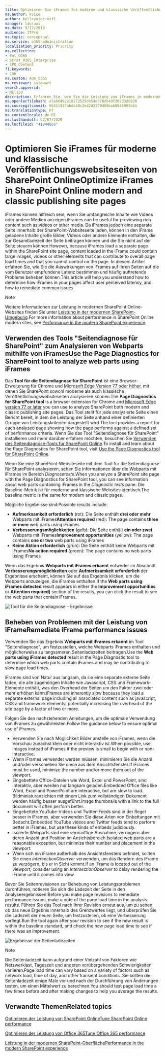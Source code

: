 ```yaml
---
title: Optimieren Sie iFrames für moderne und klassische Veröffentlichungswebsiteseiten von SharePoint Online
ms.author: kvice
author: kelleyvice-msft
manager: laurawi
ms.date: 9/17/2019
audience: ITPro
ms.topic: conceptual
ms.service: o365-administration
localization_priority: Priority
ms.collection:
- Ent_O365
- Strat_O365_Enterprise
- SPO_Content
f1.keywords:
- CSH
ms.custom: Adm_O365
ms.reviewer: sstewart
search.appverid:
- MET150
description: Erfahren Sie, wie Sie die Leistung von iFrames in modernen und klassischen Veröffentlichungswebsiteseiten in SharePoint Online optimieren können.
ms.openlocfilehash: e7a66492e18272525d854e376db49f20233d6820
ms.sourcegitcommit: 99411927abdb40c2e82d2279489ba60545989bb1
ms.translationtype: HT
ms.contentlocale: de-DE
ms.lasthandoff: 02/07/2020
ms.locfileid: "41844866"
---
```

# <a name="optimize-iframes-in-sharepoint-online-modern-and-classic-publishing-site-pages"></a><span data-ttu-id="88225-103">Optimieren Sie iFrames für moderne und klassische Veröffentlichungswebsiteseiten von SharePoint Online</span><span class="sxs-lookup"><span data-stu-id="88225-103">Optimize iFrames in SharePoint Online modern and classic publishing site pages</span></span>

<span data-ttu-id="88225-104">iFrames können hilfreich sein, wenn Sie umfangreiche Inhalte wie Videos oder andere Medien anzeigen.</span><span class="sxs-lookup"><span data-stu-id="88225-104">iFrames can be useful for previewing rich content such as videos or other media.</span></span> <span data-ttu-id="88225-105">Da iFrames jedoch eine separate Seite innerhalb der SharePoint-Websiteseite laden, können in den iFrame geladene Inhalte große Bilder, Videos oder andere Elemente enthalten, die zur Gesamtladezeit der Seite beitragen können und die Sie nicht auf der Seite steuern können.</span><span class="sxs-lookup"><span data-stu-id="88225-105">However, because iFrames load a separate page within the SharePoint site page, content loaded in the iFrame could contain large images, videos or other elements that can contribute to overall page load times and that you cannot control on the page.</span></span> <span data-ttu-id="88225-106">In diesem Artikel erfahren Sie, wie Sie die Auswirkungen von iFrames auf Ihren Seiten auf die vom Benutzer empfundene Latenz bestimmen und häufig auftretende Probleme beheben können.</span><span class="sxs-lookup"><span data-stu-id="88225-106">This article will help you understand how to determine how iFrames in your pages affect user perceived latency, and how to remediate common issues.</span></span>

>[!NOTE]
><span data-ttu-id="88225-107">Weitere Informationen zur Leistung in modernen SharePoint Online-Websites finden Sie unter [Leistung in der modernen SharePoint-Umgebung](https://docs.microsoft.com/sharepoint/modern-experience-performance).</span><span class="sxs-lookup"><span data-stu-id="88225-107">For more information about performance in SharePoint Online modern sites, see [Performance in the modern SharePoint experience](https://docs.microsoft.com/sharepoint/modern-experience-performance).</span></span>

## <a name="use-the-page-diagnostics-for-sharepoint-tool-to-analyze-web-parts-using-iframes"></a><span data-ttu-id="88225-108">Verwenden des Tools "Seitendiagnose für SharePoint" zum Analysieren von Webparts mithilfe von iFrames</span><span class="sxs-lookup"><span data-stu-id="88225-108">Use the Page Diagnostics for SharePoint tool to analyze web parts using iFrames</span></span>

<span data-ttu-id="88225-109">Das **Tool für die Seitendiagnose für SharePoint** ist eine Browser-Erweiterung für Chrome und [Microsoft Edge Version 77 oder höher](https://www.microsoftedgeinsider.com/download?form=MI13E8&OCID=MI13E8), mit denen Sie SharePoint sowohl moderne als auch klassische Veröffentlichungswebsiteseiten analysieren können.</span><span class="sxs-lookup"><span data-stu-id="88225-109">The **Page Diagnostics for SharePoint tool** is a browser extension for Chrome and [Microsoft Edge version 77 or later](https://www.microsoftedgeinsider.com/download?form=MI13E8&OCID=MI13E8) you can use to analyze SharePoint both modern and classic publishing site pages.</span></span> <span data-ttu-id="88225-110">Das Tool stellt für jede analysierte Seite einen Bericht bereit, in dem die Leistung der Seite anhand einer definierten Gruppe von Leistungskriterien dargestellt wird.</span><span class="sxs-lookup"><span data-stu-id="88225-110">The tool provides a report for each analyzed page showing how the page performs against a defined set of performance criteria.</span></span> <span data-ttu-id="88225-111">Wenn Sie das Tool "Seitendiagnose für SharePoint" installieren und mehr darüber erfahren möchten, besuchen Sie [Verwenden des Seitendiagnose-Tools für SharePoint Online](page-diagnostics-for-spo.md).</span><span class="sxs-lookup"><span data-stu-id="88225-111">To install and learn about the Page Diagnostics for SharePoint tool, visit [Use the Page Diagnostics tool for SharePoint Online](page-diagnostics-for-spo.md).</span></span>

<span data-ttu-id="88225-112">Wenn Sie eine SharePoint-Websiteseite mit dem Tool für die Seitendiagnose für SharePoint analysieren, sehen Sie Informationen über die Webparts mit iFrames im Bereich _Diagnosetests_.</span><span class="sxs-lookup"><span data-stu-id="88225-112">When you analyze a SharePoint site page with the Page Diagnostics for SharePoint tool, you can see information about web parts containing iFrames in the _Diagnostic tests_ pane.</span></span> <span data-ttu-id="88225-113">Die Baseline-Metrik ist für moderne und klassische Websites identisch.</span><span class="sxs-lookup"><span data-stu-id="88225-113">The baseline metric is the same for modern and classic pages.</span></span>

<span data-ttu-id="88225-114">Mögliche Ergebnisse sind:</span><span class="sxs-lookup"><span data-stu-id="88225-114">Possible results include:</span></span>

- <span data-ttu-id="88225-115">**Aufmerksamkeit erforderlich** (rot): Die Seite enthält **drei oder mehr** Webparts mit iFrames</span><span class="sxs-lookup"><span data-stu-id="88225-115">**Attention required** (red): The page contains **three or more** web parts using iFrames</span></span>
- <span data-ttu-id="88225-116">**Verbesserungsmöglichkeiten** (gelb): Die Seite enthält **ein oder zwei** Webparts mit iFrames</span><span class="sxs-lookup"><span data-stu-id="88225-116">**Improvement opportunities** (yellow): The page contains **one or two** web parts using iFrames</span></span>
- <span data-ttu-id="88225-117">**Keine Aktion erforderlich** (grün): Die Seite enthält keine Webparts mit iFrames</span><span class="sxs-lookup"><span data-stu-id="88225-117">**No action required** (green): The page contains no web parts using iFrames</span></span>

<span data-ttu-id="88225-118">Wenn das Ergebnis **Webparts mit iFrames erkannt** entweder im Abschnitt **Verbesserungsmöglichkeiten** oder **Aufmerksamkeit erforderlich** der Ergebnisse erscheint, können Sie auf das Ergebnis klicken, um die Webparts anzuzeigen, die iFrames enthalten.</span><span class="sxs-lookup"><span data-stu-id="88225-118">If the **Web parts using iFrames detected** result appears in either the **Improvement opportunities** or **Attention required)** section of the results, you can click the result to see the web parts that contain iFrames.</span></span>

![Tool für die Seitendiagnose – Ergebnisse](media/modern-portal-optimization/pagediag-iframe-yellow.png)

## <a name="remediate-iframe-performance-issues"></a><span data-ttu-id="88225-120">Beheben von Problemen mit der Leistung von iFrame</span><span class="sxs-lookup"><span data-stu-id="88225-120">Remediate iFrame performance issues</span></span>

<span data-ttu-id="88225-121">Verwenden Sie das Ergebnis **Webparts mit iFrames erkannt** im Tool "Seitendiagnose", um festzustellen, welche Webparts iFrames enthalten und möglicherweise zu langsameren Seitenladezeiten beitragen.</span><span class="sxs-lookup"><span data-stu-id="88225-121">Use the **Web parts using iFrames detected** result in the Page Diagnostic tool to determine which web parts contain iFrames and may be contributing to slow page load times.</span></span>

<span data-ttu-id="88225-122">iFrames sind von Natur aus langsam, da sie eine separate externe Seite laden, die alle zugehörigen Inhalte wie Javascript, CSS und Framework-Elemente enthält, was den Overhead der Seiten um den Faktor zwei oder mehr erhöhen kann.</span><span class="sxs-lookup"><span data-stu-id="88225-122">iFrames are inherently slow because they load a separate external page including all associated content such as javascript, CSS and framework elements, potentially increasing the overhead of the site page by a factor of two or more.</span></span>

<span data-ttu-id="88225-123">Folgen Sie den nachstehenden Anleitungen, um die optimale Verwendung von iFrames zu gewährleisten.</span><span class="sxs-lookup"><span data-stu-id="88225-123">Follow the guidance below to ensure optimal use of iFrames.</span></span>

- <span data-ttu-id="88225-124">Verwenden Sie nach Möglichkeit Bilder anstelle von iFrames, wenn die Vorschau zunächst klein oder nicht interaktiv ist.</span><span class="sxs-lookup"><span data-stu-id="88225-124">When possible, use images instead of iFrames if the preview is small to begin with or non-interactive.</span></span>
- <span data-ttu-id="88225-125">Wenn iFrames verwendet werden müssen, minimieren Sie die Anzahl und/oder verschieben Sie diese aus dem Ansichtsfenster.</span><span class="sxs-lookup"><span data-stu-id="88225-125">If iFrames must be used, minimize the number and/or move them out of the viewport.</span></span>
- <span data-ttu-id="88225-126">Eingebettete Office-Dateien wie Word, Excel und PowerPoint, sind interaktiv, aber werden nur langsam geladen.</span><span class="sxs-lookup"><span data-stu-id="88225-126">Embedded Office files like Word, Excel and PowerPoint are interactive, but are slow to load.</span></span> <span data-ttu-id="88225-127">Bildminiaturansichten mit einem Link zum vollständigen Dokument werden häufig besser ausgeführt.</span><span class="sxs-lookup"><span data-stu-id="88225-127">Image thumbnails with a link to the full document will often perform better.</span></span>
- <span data-ttu-id="88225-128">Eingebettete YouTube-Videos und Twitter-Feeds sind in der Regel besser in iFrames, aber verwenden Sie diese Arten von Einbettungen mit Bedacht.</span><span class="sxs-lookup"><span data-stu-id="88225-128">Embedded YouTube videos and Twitter feeds tend to perform better in iFrames, but use these kinds of embeds judiciously.</span></span>
- <span data-ttu-id="88225-129">Isolierte Webparts sind eine vernünftige Ausnahme, verringern aber deren Anzahl und Position im Ansichtsbereich.</span><span class="sxs-lookup"><span data-stu-id="88225-129">Isolated web parts are a reasonable exception, but minimize their number and placement in the viewport.</span></span>
- <span data-ttu-id="88225-130">Wenn sich ein iFrame außerhalb des Ansichtsfensters befindet, sollten Sie einen _IntersectionObserver_ verwenden, um das Rendern des iFrame zu verzögern, bis er in Sicht kommt.</span><span class="sxs-lookup"><span data-stu-id="88225-130">If an iFrame is located out of the viewport, consider using an _IntersectionObserver_ to delay rendering the iFrame until it comes into view.</span></span>

<span data-ttu-id="88225-131">Bevor Sie Seitenrevisionen zur Behebung von Leistungsproblemen durchführen, notieren Sie sich die Ladezeit der Seite in den Analyseergebnissen.</span><span class="sxs-lookup"><span data-stu-id="88225-131">Before you make page revisions to remediate performance issues, make a note of the page load time in the analysis results.</span></span> <span data-ttu-id="88225-132">Führen Sie das Tool nach Ihrer Revision erneut aus, um zu sehen, ob das neue Ergebnis innerhalb des Grenzwertes liegt, und überprüfen Sie die Ladezeit der neuen Seite, um festzustellen, ob eine Verbesserung vorliegt.</span><span class="sxs-lookup"><span data-stu-id="88225-132">Run the tool again after your revision to see if the new result is within the baseline standard, and check the new page load time to see if there was an improvement.</span></span>

![Ergebnisse der Seitenladezeiten](media/modern-portal-optimization/pagediag-page-load-time.png)

>[!NOTE]
><span data-ttu-id="88225-134">Die Seitenladezeit kann aufgrund einer Vielzahl von Faktoren wie Netzwerklast, Tageszeit und anderen vorübergehenden Schwierigkeiten variieren.</span><span class="sxs-lookup"><span data-stu-id="88225-134">Page load time can vary based on a variety of factors such as network load, time of day, and other transient conditions.</span></span> <span data-ttu-id="88225-135">Sie sollten die Seitenladezeit einige Male vor und nach der Durchführung von Änderungen testen, um einen Mittelwert zu berechnen.</span><span class="sxs-lookup"><span data-stu-id="88225-135">You should test page load time a few times before and after making changes to help you average the results.</span></span>

## <a name="related-topics"></a><span data-ttu-id="88225-136">Verwandte Themen</span><span class="sxs-lookup"><span data-stu-id="88225-136">Related topics</span></span>

[<span data-ttu-id="88225-137">Optimieren der Leistung von SharePoint Online</span><span class="sxs-lookup"><span data-stu-id="88225-137">Tune SharePoint Online performance</span></span>](tune-sharepoint-online-performance.md)

[<span data-ttu-id="88225-138">Optimieren der Leistung von Office 365</span><span class="sxs-lookup"><span data-stu-id="88225-138">Tune Office 365 performance</span></span>](tune-office-365-performance.md)

[<span data-ttu-id="88225-139">Leistung in der modernen SharePoint-Oberfläche</span><span class="sxs-lookup"><span data-stu-id="88225-139">Performance in the modern SharePoint experience</span></span>](https://docs.microsoft.com/sharepoint/modern-experience-performance)
